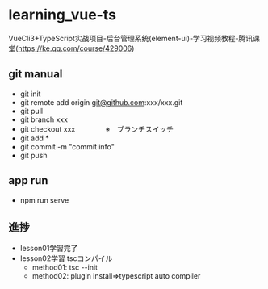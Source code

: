 # learning_vue-ts
VueCli3+TypeScript实战项目-后台管理系统(element-ui)-学习视频教程-腾讯课堂(https://ke.qq.com/course/429006)

## git manual 
- git init
- git remote add origin git@github.com:xxx/xxx.git
- git pull
- git branch xxx
- git checkout xxx 　　　　※　ブランチスイッチ
- git add *
- git commit -m "commit info"
- git push

## app run
- npm run serve

##  進捗 
- lesson01学習完了
- lesson02学習 tscコンパイル
  - method01: tsc --init
  - method02: plugin install⇒typescript auto compiler